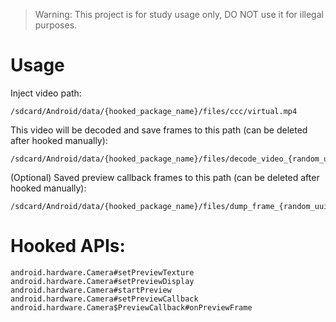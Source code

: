 > Warning: This project is for study usage only, DO NOT use it for illegal purposes.

# Usage
Inject video path: 
```
/sdcard/Android/data/{hooked_package_name}/files/ccc/virtual.mp4
```
This video will be decoded and save frames to this path (can be deleted after hooked manually):
```
/sdcard/Android/data/{hooked_package_name}/files/decode_video_{random_uuid}/
```
(Optional) Saved preview callback frames to this path (can be deleted after hooked manually):
```
/sdcard/Android/data/{hooked_package_name}/files/dump_frame_{random_uuid}/
```

# Hooked APIs:
```
android.hardware.Camera#setPreviewTexture
android.hardware.Camera#setPreviewDisplay
android.hardware.Camera#startPreview
android.hardware.Camera#setPreviewCallback
android.hardware.Camera$PreviewCallback#onPreviewFrame
```
